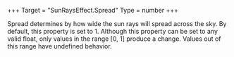 +++
Target = "SunRaysEffect.Spread"
Type = number
+++

Spread determines by how wide the sun rays will spread across the sky. By default, this property is set to 1. Although this property can be set to any valid float, only values in the range [0, 1] produce a change. Values out of this range have undefined behavior.